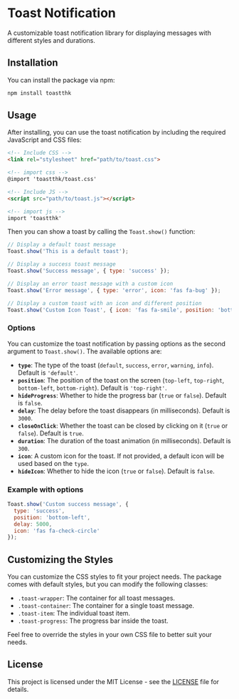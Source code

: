 
# Toast Notification

A customizable toast notification library for displaying messages with different styles and durations.

## Installation

You can install the package via npm:

```bash
npm install toastthk
```

## Usage

After installing, you can use the toast notification by including the required JavaScript and CSS files:

```html
<!-- Include CSS -->
<link rel="stylesheet" href="path/to/toast.css">

<!-- import css -->
@import 'toastthk/toast.css'

<!-- Include JS -->
<script src="path/to/toast.js"></script>

<!-- import js -->
import 'toastthk'
```

Then you can show a toast by calling the `Toast.show()` function:

```javascript
// Display a default toast message
Toast.show('This is a default toast');

// Display a success toast message
Toast.show('Success message', { type: 'success' });

// Display an error toast message with a custom icon
Toast.show('Error message', { type: 'error', icon: 'fas fa-bug' });

// Display a custom toast with an icon and different position
Toast.show('Custom Icon Toast', { icon: 'fas fa-smile', position: 'bottom-left' });
```

### Options

You can customize the toast notification by passing options as the second argument to `Toast.show()`. The available options are:

- **`type`**: The type of the toast (`default`, `success`, `error`, `warning`, `info`). Default is `'default'`.
- **`position`**: The position of the toast on the screen (`top-left`, `top-right`, `bottom-left`, `bottom-right`). Default is `'top-right'`.
- **`hideProgress`**: Whether to hide the progress bar (`true` or `false`). Default is `false`.
- **`delay`**: The delay before the toast disappears (in milliseconds). Default is `3000`.
- **`closeOnClick`**: Whether the toast can be closed by clicking on it (`true` or `false`). Default is `true`.
- **`duration`**: The duration of the toast animation (in milliseconds). Default is `300`.
- **`icon`**: A custom icon for the toast. If not provided, a default icon will be used based on the `type`.
- **`hideIcon`**: Whether to hide the icon (`true` or `false`). Default is `false`.

### Example with options

```javascript
Toast.show('Custom success message', { 
  type: 'success', 
  position: 'bottom-left', 
  delay: 5000, 
  icon: 'fas fa-check-circle' 
});
```

## Customizing the Styles

You can customize the CSS styles to fit your project needs. The package comes with default styles, but you can modify the following classes:

- `.toast-wrapper`: The container for all toast messages.
- `.toast-container`: The container for a single toast message.
- `.toast-item`: The individual toast item.
- `.toast-progress`: The progress bar inside the toast.
  
Feel free to override the styles in your own CSS file to better suit your needs.

## License

This project is licensed under the MIT License - see the [LICENSE](LICENSE) file for details.
